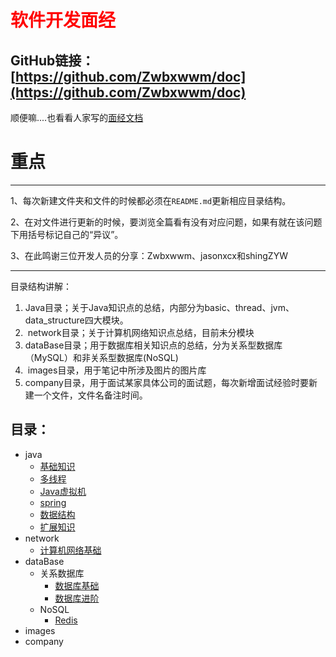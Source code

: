 # <font color="red">软件开发面经</font>
## GitHub链接：[https://github.com/Zwbxwwm/doc](https://github.com/Zwbxwwm/doc)

  顺便嘛....也看看人家写的[面经文档](https://github.com/Snailclimb/JavaGuide)


# **重点** 

------

1、每次新建文件夹和文件的时候都必须在`README.md`更新相应目录结构。

2、在对文件进行更新的时候，要浏览全篇看有没有对应问题，如果有就在该问题下用括号标记自己的“异议”。

3、在此鸣谢三位开发人员的分享：Zwbxwwm、jasonxcx和shingZYW

------

目录结构讲解：

1. ​	  Java目录；关于Java知识点的总结，内部分为basic、thread、jvm、data_structure四大模块。
2. ​    network目录；关于计算机网络知识点总结，目前未分模块
3. ​    dataBase目录；用于数据库相关知识点的总结，分为关系型数据库（MySQL）和非关系型数据库(NoSQL)
4. ​    images目录，用于笔记中所涉及图片的图片库
5. ​    company目录，用于面试某家具体公司的面试题，每次新增面试经验时要新建一个文件，文件名备注时间。

## 目录：

- java
  - [基础知识](java/basic.md)
  - [多线程](java/thread.md)
  - [Java虚拟机](java/jvm.md)
  - [spring](java/spring.md)
  - [数据结构](java/data_structure.md)
  - [扩展知识](java/extension.md)
- network
  - [计算机网络基础](network/basic.md)
- dataBase
  - 关系数据库
    - [数据库基础](dataBase/MySQL/basic.md)
    - [数据库进阶](dataBase/MySQL/hard.md)
  - NoSQL
    - [Redis](database/NoSQL/Redis.md)
- images
- company
